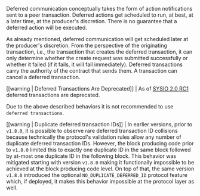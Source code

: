 

Deferred communication conceptually takes the form of action notifications sent to a peer transaction. Deferred actions get scheduled to run, at best, at a later time, at the producer's discretion. There is no guarantee that a deferred action will be executed.

As already mentioned, deferred communication will get scheduled later at the producer's discretion. From the perspective of the originating transaction, i.e., the transaction that creates the deferred transaction, it can only determine whether the create request was submitted successfully or whether it failed (if it fails, it will fail immediately). Deferred transactions carry the authority of the contract that sends them. A transaction can cancel a deferred transaction.

[[warning | Deferred Transactions Are Deprecated]]
| As of [SYSIO 2.0 RC1](https://github.com/SYSIO/eos/releases/tag/v2.0.0-rc1) deferred transactions are deprecated.

Due to the above described behaviors it is not recommended to use `deferred transactions`.

[[warning | Duplicate deferred transaction IDs]]
| In earlier versions, prior to `v1.8.0`, it is possible to observe rare deferred transaction ID collisions because technically the protocol's validation rules allow any number of duplicate deferred transaction IDs. However, the block producing code prior to `v1.8.0` limited this to exactly one duplicate ID in the same block followed by at-most one duplicate ID in the following block. This behavior was mitigated starting with version `v1.8.0` making it functionally impossible to be achieved at the block producing code level. On top of that, the same version `v1.8.0` introduced the optional `NO_DUPLICATE_DEFERRED_ID` protocol feature which, if deployed, it makes this behavior impossible at the protocol layer as well.
